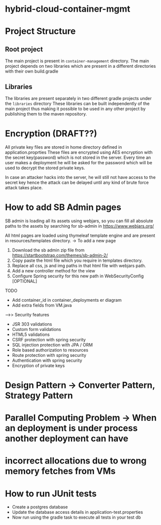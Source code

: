 hybrid-cloud-container-mgmt
==

# Project Structure

## Root project
The main project is present in `container-management` directory. The main project depends on two libraries
which are present in a different directories with their own build.gradle

## Libraries
The libraries are present separately in two different gradle projects under the `libraries` directory
These libraries can be built independently of the main project thus making it possible to be used in 
any other project by publishing them to the maven repository.


# Encryption (DRAFT??)

All private key files are stored in home directory defined in application.proprties
These files are encrypted using AES encryption with the secret key(password) which is not
stored in the server. Every time an user makes a deployment he will be asked for the password
which will be used to decrypt the stored private keys.

In case an attacker hacks into the server, he will still not have access to the secret key hence
the attack can be delayed until any kind of brute force attack takes place.

# How to add SB Admin pages

SB admin is loading all its assets using webjars, so you can fill all absolute paths to the assets by searching
for sb-admin in https://www.webjars.org/

All html pages are loaded using thymeleaf template engine and are present in resources/templates directory.
 -> To add a new page
 1. Download the sb admin zip file from https://startbootstrap.com/themes/sb-admin-2/
 2. Copy paste the html file which you require in templates directory. 
 3. Replace all css, js and img paths in that html file with webjars path.
 4. Add a new controller method for the view
 5. Configure Spring security for this new path in WebSecurityConfig [OPTIONAL]

TODO

 - Add container_id in container_deployments er diagram
 - Add extra fields from VM.java
 
 
 -->> Security features
 
  - JSR 303 validations
  - Custom form validations
  - HTML5 validations
  - CSRF protection with spring security
  - SQL injection protection with JPA / ORM
  - Role based authorization to resources
  - Route protection with spring security
  - Authentication with spring security
  - Encryption of private keys
 
 

 
 # Design Pattern -> Converter Pattern, Strategy Pattern
 
 
 # Parallel Computing Problem -> When an deployment is under process another deployment can have
 #  incorrect allocations due to wrong memory fetches from VMs
 
 
 # How to run JUnit tests
 
  - Create a postgres database
  - Update the database access details in application-test.properties
  - Now run using the gradle task to execute all tests in your test db